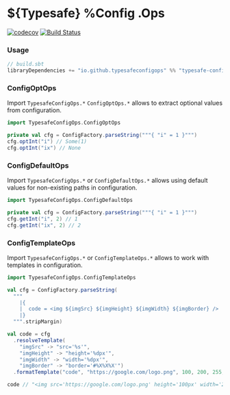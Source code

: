 # ${Typesafe} %Config .Ops

[![codecov](https://codecov.io/gh/typesafeconfigops/TypesafeConfigOps/branch/master/graph/badge.svg)](https://codecov.io/gh/typesafeconfigops/TypesafeConfigOps)
[![Build Status](https://app.travis-ci.com/TypesafeConfigOps/TypesafeConfigOps.svg?branch=master)](https://app.travis-ci.com/TypesafeConfigOps/TypesafeConfigOps)

### Usage
```scala
// build.sbt
libraryDependencies += "io.github.typesafeconfigops" %% "typesafe-config-ops" % "3.0"
```

### ConfigOptOps
Import `TypesafeConfigOps.*` `ConfigOptOps.*` allows to extract optional values from configuration.

```scala
import TypesafeConfigOps.ConfigOptOps

private val cfg = ConfigFactory.parseString("""{ "i" = 1 }""")
cfg.optInt("i") // Some(1)
cfg.optInt("ix") // None
```

### ConfigDefaultOps
Import `TypesafeConfigOps.*` or `ConfigDefaultOps.*` allows using default values for non-existing paths in configuration.

```scala
import TypesafeConfigOps.ConfigDefaultOps

private val cfg = ConfigFactory.parseString("""{ "i" = 1 }""")
cfg.getInt("i", 2) // 1
cfg.getInt("ix", 2) // 2
```
### ConfigTemplateOps
Import `TypesafeConfigOps.*` or `ConfigTemplateOps.*` allows to work with templates in configuration.

```scala
import TypesafeConfigOps.ConfigTemplateOps

val cfg = ConfigFactory.parseString(
  """
    |{
    |  code = <img ${imgSrc} ${imgHeight} ${imgWidth} ${imgBorder} />
    |}
  """.stripMargin)

val code = cfg
  .resolveTemplate(
    "imgSrc" -> "src='%s'",
    "imgHeight" -> "height='%dpx'",
    "imgWidth" -> "width='%dpx'",
    "imgBorder" -> "border='#%X%X%X'")
  .formatTemplate("code", "https://google.com/logo.png", 100, 200, 255, 255, 255)

code // "<img src='https://google.com/logo.png' height='100px' width='200px' border='#FFFFFF' />"
```
